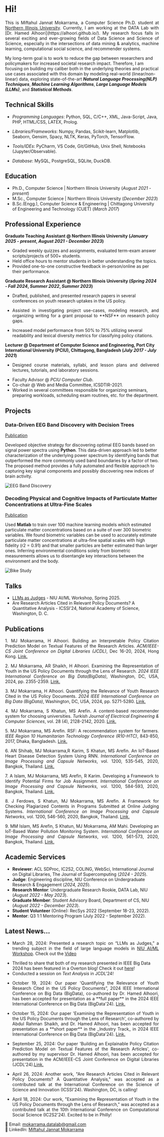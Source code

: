 # Hi!
<p align="justify">
This is Miftahul Jannat Mokarrama, a Computer Science Ph.D. student at <a href="https://www.niu.edu/index.shtml">Northern Illinois University</a>. Currently, I am working at the DATA Lab with [Dr. Hamed Alhoori](https://alhoori.github.io/). My research focus falls in several exciting and ever-growing fields of Data Science and Science of Science, especially in the intersections of data mining & analytics, machine learning, computational social science, and recommender systems. 

My long-term goal is to work to reduce the gap between researchers and policymakers for increased societal research impact. Therefore, I am focusing on building my caliber both in the underlying theories and practical use cases associated with this domain by modeling real-world (linear/non-linear) data, exploring state-of-the-art **_Natural Language Processing(NLP) Techniques_**, **_Machine Learning Algorithms_**, **_Large Language Models (LLMs)_**, and **_Statistical Methods_**. </p>

## Technical Skills

 - _Programming Languages_: Python, SQL, C/C++, XML, Java-Script, Java, PHP, HTML/CSS, LATEX, Prolog.

 - _Libraries/Frameworks_: Numpy, Pandas, Scikit-learn, Matplotlib, Seaborn, Gensim, Spacy, NLTK, Keras, PyTorch, TensorFlow.

 - _Tools/IDEs_: PyCharm, VS Code, Git/GitHub, Unix Shell, Notebooks (Jupyter/Observable).

 - _Database_: MySQL, PostgreSQL, SQLite, DuckDB.

## Education
- Ph.D., Computer Science | Northern Illinois University (_August 2021 - present_)							
- M.Sc., Computer Science	| Northern Illinois University (_December 2023_)	 			        		
- B.Sc.(Engg.), Computer Science & Engineering |  Chittagong University of Engineering and Technology (CUET) (_March 2017_)

## Professional Experience 
**Graduate Teaching Assistant @ Northern Illinois University (_January 2025 - present_, _August 2021 - December 2023_)**
- Graded weekly quizzes and assignments, evaluated term-exam answer scripts/projects of 500+ students.
- Held office hours to mentor students in better understanding the topics.
- Provided one-to-one constructive feedback in-person/online as per their performance.
  
**Graduate Research Assistant @ Northern Illinois University (_Spring 2024 - Fall 2024_, _Summer 2022_, _Summer 2023_)**
- Drafted, published, and presented research papers in several conferences on youth research uptakes in the US policy.
- <p align="justify"> Assisted in investigating project use-cases, modeling research, and organizing writing for a grant proposal to **NSF** on research policy gaps. </p>
- Increased model performance from 50% to 75% utilizing several readability and lexical diversity metrics for classifying policy citations.
  
**Lecturer @ Department of Computer Science and Engineering, Port City International University (PCIU), Chittagong, Bangladesh (_July 2017 - July 2021_)**
- <p align="justify"> Designed course materials, syllabi, and lesson plans and delivered lectures, tutorials, and laboratory sessions. </p>
- Faculty Advisor @ _PCIU Computer Club_.
- Co-chair @ Web and Media Committee, ICSDTIR-2021.
- Worked in several committees responsible for organizing seminars, preparing workloads, scheduling exam routines, etc. for the department.
  
## Projects
### Data-Driven EEG Band Discovery with Decision Trees
[Publication](https://www.mdpi.com/1424-8220/22/8/3048)

Developed objective strategy for discovering optimal EEG bands based on signal power spectra using **Python**. This data-driven approach led to better characterization of the underlying power spectrum by identifying bands that outperformed the more commonly used band boundaries by a factor of two. The proposed method provides a fully automated and flexible approach to capturing key signal components and possibly discovering new indices of brain activity.

![EEG Band Discovery](/assets/img/eeg_band_discovery.jpeg)

### Decoding Physical and Cognitive Impacts of Particulate Matter Concentrations at Ultra-Fine Scales
[Publication](https://www.mdpi.com/1424-8220/22/11/4240)

Used **Matlab** to train over 100 machine learning models which estimated particulate matter concentrations based on a suite of over 300 biometric variables. We found biometric variables can be used to accurately estimate particulate matter concentrations at ultra-fine spatial scales with high fidelity (r2 = 0.91) and that smaller particles are better estimated than larger ones. Inferring environmental conditions solely from biometric measurements allows us to disentangle key interactions between the environment and the body.

![Bike Study](/assets/img/bike_study.jpeg)

## Talks
- [LLMs as Judges](https://www.youtube.com/watch?v=lTf_vU7R2jM) - NIU AI/ML Workshop, Spring 2025.
- Are Research Articles Cited in Relevant Policy Documents? A Quantitative Analysis - ICSSI'24, National Academy of Science, Washington, D. C.
  
## Publications
<p align="justify"> 1. MJ Mokarrama, H Alhoori. Building an Interpretable Policy Citation Prediction Model on Textual Features of
the Research Articles. <i>ACM/IEEE-CS Joint Conference on Digital Libraries (JCDL)</i>, Dec 16-20, 2024, Hong Kong. <a href="https://doi.org/10.1145/3677389.3702603">Link.</a> </p>
<p align="justify"> 2. MJ Mokarrama, AR Shaikh, H Alhoori. Examining the Representation of Youth in the US Policy Documents
through the Lens of Research. <i>2024 IEEE International Conference on Big Data(BigData)</i>, Washington, DC, USA,
2024, pp. 2355-2359. <a href="https://doi.org/10.1109/BigData62323.2024.10825996">Link.</a> 
<p align="justify"> 3. MJ Mokarrama, H Alhoori. Quantifying the Relevance of Youth Research Cited in the US Policy Documents.
<i>2024 IEEE International Conference on Big Data (BigData)</i>, Washington, DC, USA, 2024, pp. 5271-5280. <a href="https://doi.org/10.1109/BigData62323.2024.10825004">Link.</a> </p>
<p align="justify"> 4. MJ Mokarrama, S Khatun, MS Arefin. A content-based recommender system for choosing universities. <i>Turkish
Journal of Electrical Engineering & Computer Sciences</i>, vol. 28 (4), 2128-2142, 2020. <a href="https://doi.org/10.3906/elk-1911-37">Link.</a> </p>
<p align="justify"> 5. MJ Mokarrama, MS Arefin. RSF: A recommendation system for farmers. <i>IEEE Region 10 Humanitarian
Technology Conference (R10-HTC)</i>, 843-850, 2017, Dhaka, Bangladesh. <a href="https://doi.org/10.1109/R10-HTC.2017.8289086">Link.</a> </p>
<p align="justify"> 6. AN Shihab, MJ Mokarrama,R Karim, S Khatun, MS Arefin. An IoT-Based Heart Disease Detection System
Using RNN. <i>International Conference on Image Processing and Capsule Networks</i>, vol. 1200, 535-545, 2020,
Bangkok, Thailand. <a href="https://doi.org/10.1007/978-3-030-51859-2_49">Link.</a> </p>
<p align="justify"> 7. A Islam, MJ Mokarrama, MS Arefin, R Karim. Developing a Framework to Identify Potential Firms for Job
Assignment.<i> International Conference on Image Processing and Capsule Networks</i>, vol. 1200, 584-593, 2020,
Bangkok, Thailand. <a href="https://doi.org/10.1007/978-3-030-51859-2_53">Link.</a> </p>
<p align="justify"> 8. J Ferdows, S Khatun, MJ Mokarrama, MS Arefin. A Framework for Checking Plagiarized Contents in Programs
Submitted at Online Judging Systems.<i> International Conference on Image Processing and Capsule Networks</i>, vol.
1200, 546-560, 2020, Bangkok, Thailand. <a href="https://doi.org/10.1007/978-3-030-51859-2_50">Link.</a> </p>
<p align="justify"> 9. MM Islam, MS Arefin, S Khatun, MJ Mokarrama, AM Mahi. Developing an IoT-Based Water Pollution
Monitoring System.<i> International Conference on Image Processing and Capsule Networks</i>, vol. 1200, 561-573,
2020, Bangkok, Thailand. <a href="https://doi.org/10.1007/978-3-030-51859-2 51">Link.</a> </p>

## Academic Services
- **Reviewer**: ACL SDProc, IC2S2, COLING, WebSci, International Journal on Digital Libraries, The Journal of Supercomputing (_2024 - 2025_).
- **Judge**: Engineering discipline, NIU Conference on Undergraduate Research & Engagement (_2024, 2025_).
- **Research Mentor**: Undergraduate Research Rookie, DATA Lab, NIU (_August 2022 -  May 2023_).
- **Graduate Member**: Student Advisory Board, Department of CS, NIU (_August 2022 -  December 2023_).
- **Student Volunteer** (Online): RecSys 2022 (September 18-23, 2022).
- **Mentor**: Q3 1:1 Mentoring Program (July 2022 - September 2022).

## Latest News...
- <p align="justify"> March 28, 2024: Presented a research topic on “LLMs as Judges,” a trending subject in the field of large language models in <a href="https://www.niuai.org/home">NIU AI/ML Workshop</a>. Check out the <a href="https://www.youtube.com/watch?v=lTf_vU7R2jM">Video</a> </p>
- Thrilled to share that both of my research presented in IEEE Big Data 2024 has been featured in a Overton blog! Check it out <a href="https://www.linkedin.com/posts/activity-7308600879195009028-z8VF?utm_source=share&utm_medium=member_desktop&rcm=ACoAABw9XWABWMf7EZjsnuAK9HsHmXrVwMdjswE">here</a>!  
- Conducted a session on _Text Analysis_ in JCDL'24! 
- <p align="justify"> October 19, 2024: Our paper 'Quantifying the Relevance of Youth Research Cited in the US Policy Documents”, 2024 IEEE International Conference on Big Data (BigData), co-authored by Dr. Hamed Alhoori, has been accepted for presentation as a **full paper** in the 2024 IEEE International Conference on Big Data (BigData'24). <a href="https://doi.org/10.1109/BigData62323.2024.10825004">Link.</a> </p>
- <p align="justify"> October 15, 2024: Our paper 'Examining the Representation of Youth in the US Policy Documents through the Lens of Research', co-authored by Abdul Rahman Shaikh, and Dr. Hamed Alhoori, has been accepted for presentation as a **short paper** in the _Industry Track_ in 2024 IEEE International Conference on Big Data (BigData'24). <a href="https://doi.org/10.1109/BigData62323.2024.10825996">Link.</a> </p>
- <p align="justify"> September 25, 2024: Our paper 'Building an Explainable Policy Citation Prediction Model on Textual Features of the Research Articles', co-authored by my supervisor Dr. Hamed Alhoori, has been accepted for presentation in the ACM/IEEE-CS Joint Conference on Digital Libraries (JCDL'24).<a href="https://doi.org/10.1145/3677389.3702603">Link.</a> </p>
- <p align="justify"> April 26, 2024: Another work, "Are Research Articles Cited in Relevant Policy Documents? A Quantitative Analysis," was accepted as a contributed talk at the International Conference on the Science of Science and Innovation (ICSSI'24). Washington, DC, is calling! </p>
- <p align="justify"> April 18, 2024: Our work, "Examining the Representation of Youth in the US Policy Documents through the Lens of Research," was accepted as a contributed talk at the 10th International Conference on Computational Social Science (IC2S2'24). Excited to be in Philly! </p>

📧 Email: [mokarrama.datalab@gmail.com](mailto:mokarrama.datalab@gmail.com)\
🔗 LinkedIn: [Miftahul Jannat Mokarrama](https://www.linkedin.com/in/miftahul-jannat-mokarrama)
